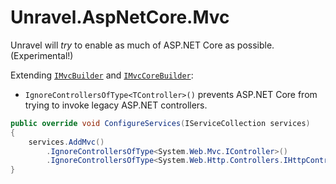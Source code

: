 # Unravel.AspNetCore.Mvc

Unravel will _try_ to enable as much of ASP.NET Core as possible. (Experimental!)

Extending [`IMvcBuilder`](https://docs.microsoft.com/en-us/dotnet/api/microsoft.extensions.dependencyinjection.imvcbuilder?view=aspnetcore-2.1) and [`IMvcCoreBuilder`](https://docs.microsoft.com/en-us/dotnet/api/microsoft.extensions.dependencyinjection.imvccorebuilder?view=aspnetcore-2.1):

- `IgnoreControllersOfType<TController>()` prevents ASP.NET Core from trying to invoke legacy ASP.NET controllers.

```csharp
public override void ConfigureServices(IServiceCollection services)
{
    services.AddMvc()
        .IgnoreControllersOfType<System.Web.Mvc.IController>()
        .IgnoreControllersOfType<System.Web.Http.Controllers.IHttpController>();
}
```
